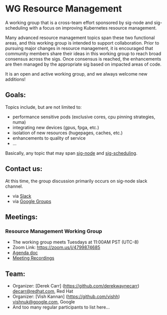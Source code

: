 # WG Resource Management

A working group that is a cross-team effort sponsored by sig-node and sig-scheduling with
a focus on improving Kubernetes resource management.

Many advanced resource management topics span these two functional areas, and this working
group is intended to support collaboration.  Prior to pursuing major changes in resource
management, it is encouraged that community members share their ideas in this working group
to reach broad consensus across the sigs.  Once consensus is reached, the enhancements
are then managed by the appropriate sig based on impacted areas of code.

It is an open and active working group, and we always welcome new additions!

## Goals:

Topics include, but are not limited to:

* performance sensitive pods (exclusive cores, cpu pinning strategies, numa)
* integrating new devices (gpus, fpga, etc.)
* isolation of new resources (hugepages, caches, etc.)
* enhancements to quality of service
* ...

Basically, any topic that may span [sig-node](../sig-node) and [sig-scheduling](../sig-scheduling).

## Contact us:

At this time, the group discussion primarily occurs on sig-node slack channel.

* via [Slack](https://kubernetes.slack.com/messages/sig-node/)
* via [Google Groups](https://groups.google.com/forum/#!forum/kubernetes-sig-node)

## Meetings:

### Resource Management Working Group

* The working group meets Tuesdays at 11:00AM PST (UTC-8)
* Zoom Link: https://zoom.us/j/4799874685
* [Agenda doc](https://docs.google.com/document/d/1j3vrG6BgE0hUDs2e-1ZUegKN4W4Adb1B6oJ6j-4kyPU/edit#)
* [Meeting Recordings](https://www.youtube.com/playlist?list=PL69nYSiGNLP1wJPj5DYWXjiArF-MJ5fNG)

## Team:

* Organizer: [Derek Carr] (https://github.com/derekwaynecarr) <decarr@redhat.com>, Red Hat
* Organizer: [Vish Kannan] (https://github.com/vishh) <vishnuk@google.com>, Google
* And too many regular participants to list here...
